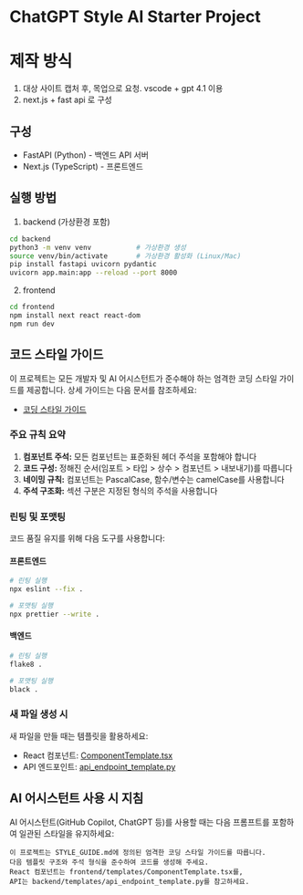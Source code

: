 # ChatGPT Style AI Starter Project

# 제작 방식

1. 대상 사이트 캡처 후, 목업으로 요청. vscode + gpt 4.1 이용
2. next.js + fast api 로 구성

## 구성

- FastAPI (Python) - 백엔드 API 서버
- Next.js (TypeScript) - 프론트엔드

## 실행 방법

1. backend (가상환경 포함)

```bash
cd backend
python3 -m venv venv           # 가상환경 생성
source venv/bin/activate       # 가상환경 활성화 (Linux/Mac)
pip install fastapi uvicorn pydantic
uvicorn app.main:app --reload --port 8000
```

2. frontend

```bash
cd frontend
npm install next react react-dom
npm run dev
```

## 코드 스타일 가이드

이 프로젝트는 모든 개발자 및 AI 어시스턴트가 준수해야 하는 엄격한 코딩 스타일 가이드를 제공합니다. 상세 가이드는 다음 문서를 참조하세요:

- [코딩 스타일 가이드](./STYLE_GUIDE.md)

### 주요 규칙 요약

1. **컴포넌트 주석:** 모든 컴포넌트는 표준화된 헤더 주석을 포함해야 합니다
2. **코드 구성:** 정해진 순서(임포트 > 타입 > 상수 > 컴포넌트 > 내보내기)를 따릅니다
3. **네이밍 규칙:** 컴포넌트는 PascalCase, 함수/변수는 camelCase를 사용합니다
4. **주석 구조화:** 섹션 구분은 지정된 형식의 주석을 사용합니다

### 린팅 및 포맷팅

코드 품질 유지를 위해 다음 도구를 사용합니다:

#### 프론트엔드

```bash
# 린팅 실행
npx eslint --fix .

# 포맷팅 실행
npx prettier --write .
```

#### 백엔드

```bash
# 린팅 실행
flake8 .

# 포맷팅 실행
black .
```

### 새 파일 생성 시

새 파일을 만들 때는 템플릿을 활용하세요:

- React 컴포넌트: [ComponentTemplate.tsx](./frontend/templates/ComponentTemplate.tsx)
- API 엔드포인트: [api_endpoint_template.py](./backend/templates/api_endpoint_template.py)

## AI 어시스턴트 사용 시 지침

AI 어시스턴트(GitHub Copilot, ChatGPT 등)를 사용할 때는 다음 프롬프트를 포함하여 일관된 스타일을 유지하세요:

```
이 프로젝트는 STYLE_GUIDE.md에 정의된 엄격한 코딩 스타일 가이드를 따릅니다.
다음 템플릿 구조와 주석 형식을 준수하여 코드를 생성해 주세요.
React 컴포넌트는 frontend/templates/ComponentTemplate.tsx를,
API는 backend/templates/api_endpoint_template.py를 참고하세요.
```

